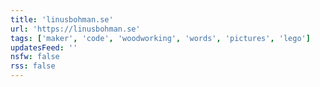 ```yaml
---
title: 'linusbohman.se'
url: 'https://linusbohman.se'
tags: ['maker', 'code', 'woodworking', 'words', 'pictures', 'lego']
updatesFeed: ''
nsfw: false
rss: false
---
```

